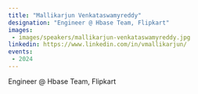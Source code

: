 ```yaml
---
title: "Mallikarjun Venkataswamyreddy"
designation: "Engineer @ Hbase Team, Flipkart"
images:
 - images/speakers/mallikarjun-venkataswamyreddy.jpg
linkedin: https://www.linkedin.com/in/vmallikarjun/
events:
 - 2024
---
```


Engineer @ Hbase Team, Flipkart